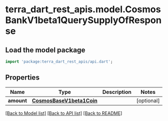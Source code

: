 # terra_dart_rest_apis.model.CosmosBankV1beta1QuerySupplyOfResponse

## Load the model package
```dart
import 'package:terra_dart_rest_apis/api.dart';
```

## Properties
Name | Type | Description | Notes
------------ | ------------- | ------------- | -------------
**amount** | [**CosmosBaseV1beta1Coin**](CosmosBaseV1beta1Coin.md) |  | [optional] 

[[Back to Model list]](../README.md#documentation-for-models) [[Back to API list]](../README.md#documentation-for-api-endpoints) [[Back to README]](../README.md)


